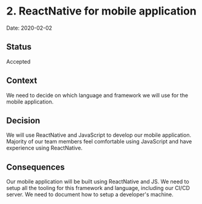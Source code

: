 # 2. ReactNative for mobile application

Date: 2020-02-02

## Status

Accepted

## Context

We need to decide on which language and framework we will use for the mobile application.

## Decision

We will use ReactNative and JavaScript to develop our mobile application. Majority of our team members feel comfortable using JavaScript and have experience using ReactNative.

## Consequences

Our mobile application will be built using ReactNative and JS. We need to setup all the tooling for this framework and language, including our CI/CD server. We need to document how to setup a developer's machine.
